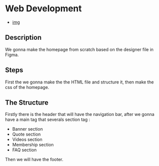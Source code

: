# Web Development

- [img](https://miro.medium.com/v2/resize:fit:1400/format:webp/1*WkhBNNk3HeiPO1xrschguw.png)

## Description
We gonna make the homepage from scratch based on the designer file in Figma.

## Steps
First the we gonna make the the HTML file and structure it, then make the css of the homepage.

## The Structure
Firstly there is the header that will have the navigation bar, after we gonna have a main tag that severals section tag :
- Banner section
- Quote section
- Videos section
- Membership section
- FAQ section

Then we will have the footer.